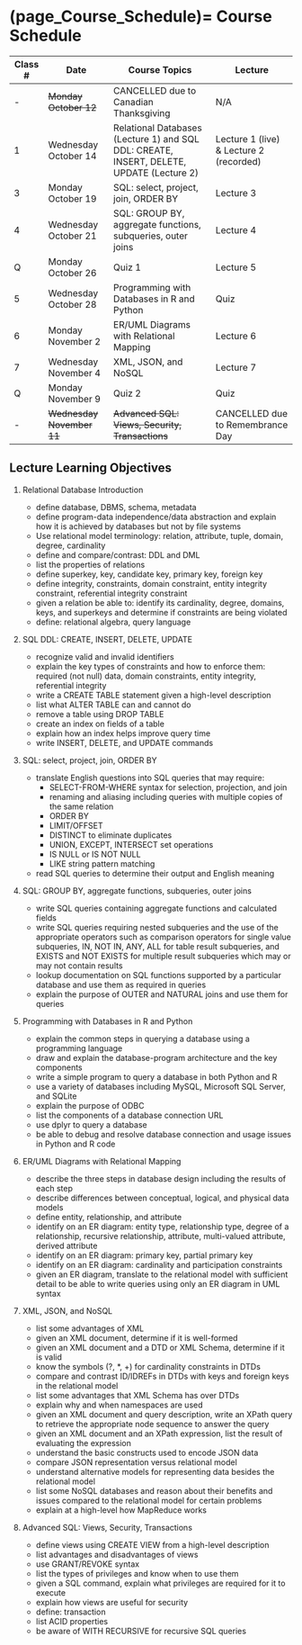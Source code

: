 (page_Course_Schedule)=
Course Schedule
=======================

| Class # | Date                         | Course Topics                                               | Lecture                                 |
|---------|------------------------------|-------------------------------------------------------------|-----------------------------------------|
| -       | <s>Monday October 12</s>     | CANCELLED due to Canadian Thanksgiving                      | N/A                                     |
| 1       | Wednesday October 14         | Relational Databases (Lecture 1) and SQL DDL: CREATE, INSERT, DELETE, UPDATE (Lecture 2)    | Lecture 1 (live) & Lecture 2 (recorded) |
| 3       | Monday October 19            | SQL: select, project, join, ORDER BY                        | Lecture 3                               |
| 4      | Wednesday October 21         | SQL: GROUP BY, aggregate functions, subqueries, outer joins | Lecture 4                               |
| Q       | Monday October 26            | Quiz 1                                                      | Lecture 5                               |
| 5       | Wednesday October 28         | Programming with Databases in R and Python                  | Quiz                                    |
| 6       | Monday November 2            | ER/UML Diagrams with Relational Mapping                     | Lecture 6                               |
| 7       | Wednesday November 4         | XML, JSON, and NoSQL                                        | Lecture 7                               |
| Q       | Monday November 9            | Quiz 2                                                      | Quiz                                    |
| -       | <s>Wednesday November 11</s> | <s>Advanced SQL: Views, Security, Transactions</s>          | CANCELLED due to Remembrance Day        |

## Lecture Learning Objectives

1. Relational Database Introduction

	- define database, DBMS, schema, metadata
	- define program-data independence/data abstraction and explain how it is achieved by databases but not by file systems
	- Use relational model terminology: relation, attribute, tuple, domain, degree, cardinality
	- define and compare/contrast: DDL and DML
	- list the properties of relations
	- define superkey, key, candidate key, primary key, foreign key
	- define integrity, constraints, domain constraint, entity integrity constraint, referential integrity constraint
	- given a relation be able to: identify its cardinality, degree, domains, keys, and superkeys and determine if constraints are being violated
	- define: relational algebra, query language
  
2. SQL DDL: CREATE, INSERT, DELETE, UPDATE

	- recognize valid and invalid identifiers
	- explain the key types of constraints and how to enforce them: required (not null) data, domain constraints, entity integrity, referential integrity
	- write a CREATE TABLE statement given a high-level description
	- list what ALTER TABLE can and cannot do 
	- remove a table using DROP TABLE
	- create an index on fields of a table
	- explain how an index helps improve query time
	- write INSERT, DELETE, and UPDATE commands
      
3. SQL: select, project, join, ORDER BY

	* translate English questions into SQL queries that may require:<br>
		- SELECT-FROM-WHERE syntax for selection, projection, and join<br> 
		- renaming and aliasing including queries with multiple copies of the same relation <br>
		- ORDER BY <br>
		- LIMIT/OFFSET <br>
		- DISTINCT to eliminate duplicates <br>
		- UNION, EXCEPT, INTERSECT set operations <br>
		- IS NULL or IS NOT NULL <br>
		- LIKE string pattern matching <br>
	* read SQL queries to determine their output and English meaning

4. SQL: GROUP BY, aggregate functions, subqueries, outer joins

	- write SQL queries containing aggregate functions and calculated fields
	- write SQL queries requiring nested subqueries and the use of the appropriate operators such as comparison operators for single value subqueries, IN, NOT IN, ANY, ALL for table result subqueries, and EXISTS and NOT EXISTS for multiple result subqueries which may or may not contain results
	- lookup documentation on SQL functions supported by a particular database and use them as required in queries
	- explain the purpose of OUTER and NATURAL joins and use them for queries

5. Programming with Databases in R and Python

	- explain the common steps in querying a database using a programming language
	- draw and explain the database-program architecture and the key components
	- write a simple program to query a database in both Python and R
	- use a variety of databases including MySQL, Microsoft SQL Server, and SQLite
	- explain the purpose of ODBC
	- list the components of a database connection URL
	- use dplyr to query a database
	- be able to debug and resolve database connection and usage issues in Python and R code

6. ER/UML Diagrams with Relational Mapping

	- describe the three steps in database design including the results of each step
	- describe differences between conceptual, logical, and physical data models
	- define entity, relationship, and attribute
	- identify on an ER diagram: entity type, relationship type, degree of a relationship, recursive relationship, attribute, multi-valued attribute, derived attribute
	- identify on an ER diagram: primary key, partial primary key
	- identify on an ER diagram: cardinality and participation constraints
	- given an ER diagram, translate to the relational model with sufficient detail to be able to write queries using only an ER diagram in UML syntax

7. XML, JSON, and NoSQL

	- list some advantages of XML
	- given an XML document, determine if it is well-formed
	- given an XML document and a DTD or XML Schema, determine if it is valid
	- know the symbols (?, \*, +) for cardinality constraints in DTDs
	- compare and contrast ID/IDREFs in DTDs with keys and foreign keys in the relational model
	- list some advantages that XML Schema has over DTDs
	- explain why and when namespaces are used
	- given an XML document and query description, write an XPath query to retrieve the appropriate node sequence to answer the query
	- given an XML document and an XPath expression, list the result of evaluating the expression
	- understand the basic constructs used to encode JSON data
	- compare JSON representation versus relational model
	- understand alternative models for representing data besides the relational model
	- list some NoSQL databases and reason about their benefits and issues compared to the relational model for certain problems
	- explain at a high-level how MapReduce works      

8. Advanced SQL: Views, Security, Transactions

	- define views using CREATE VIEW from a high-level description
	- list advantages and disadvantages of views
	- use GRANT/REVOKE syntax
	- list the types of privileges and know when to use them
	- given a SQL command, explain what privileges are required for it to execute
	- explain how views are useful for security
	- define: transaction
	- list ACID properties
	- be aware of WITH RECURSIVE for recursive SQL queries